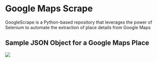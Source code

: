 # Google Maps Scrape
GoogleScrape is a Python-based repository that leverages the power of Selenium to automate the extraction of place details from Google Maps

## Sample JSON Object for a Google Maps Place
<img src="https://i.ibb.co/L1n9cZC/temp-Google-Serp-v2-json.png" />
